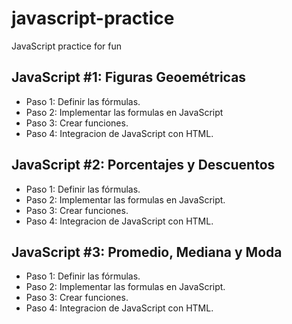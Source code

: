 # javascript-practice
JavaScript practice for fun

## JavaScript #1: Figuras Geoemétricas

- Paso 1: Definir las fórmulas.
- Paso 2: Implementar las formulas en JavaScript
- Paso 3: Crear funciones.
- Paso 4: Integracion de JavaScript con  HTML.

## JavaScript #2: Porcentajes y Descuentos

- Paso 1: Definir las fórmulas.
- Paso 2: Implementar las formulas en JavaScript.
- Paso 3: Crear funciones.
- Paso 4: Integracion de JavaScript con  HTML.

## JavaScript #3: Promedio, Mediana y Moda

- Paso 1: Definir las fórmulas.
- Paso 2: Implementar las formulas en JavaScript.
- Paso 3: Crear funciones.
- Paso 4: Integracion de JavaScript con  HTML.

